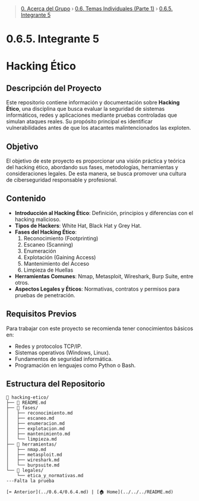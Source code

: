 > [0. Acerca del Grupo](../../0.md) › [0.6. Temas Individuales (Parte 1)](../0.6.md) › [0.6.5. Integrante 5](0.6.5.md)

# 0.6.5. Integrante 5
# Hacking Ético

## Descripción del Proyecto
Este repositorio contiene información y documentación sobre **Hacking Ético**, una disciplina que busca evaluar la seguridad de sistemas informáticos, redes y aplicaciones mediante pruebas controladas que simulan ataques reales. Su propósito principal es identificar vulnerabilidades antes de que los atacantes malintencionados las exploten.

## Objetivo
El objetivo de este proyecto es proporcionar una visión práctica y teórica del hacking ético, abordando sus fases, metodologías, herramientas y consideraciones legales. De esta manera, se busca promover una cultura de ciberseguridad responsable y profesional.

## Contenido
- **Introducción al Hacking Ético**: Definición, principios y diferencias con el hacking malicioso.
- **Tipos de Hackers**: White Hat, Black Hat y Grey Hat.
- **Fases del Hacking Ético**:
  1. Reconocimiento (Footprinting)
  2. Escaneo (Scanning)
  3. Enumeración
  4. Explotación (Gaining Access)
  5. Mantenimiento del Acceso
  6. Limpieza de Huellas
- **Herramientas Comunes**: Nmap, Metasploit, Wireshark, Burp Suite, entre otros.
- **Aspectos Legales y Éticos**: Normativas, contratos y permisos para pruebas de penetración.

## Requisitos Previos
Para trabajar con este proyecto se recomienda tener conocimientos básicos en:
- Redes y protocolos TCP/IP.
- Sistemas operativos (Windows, Linux).
- Fundamentos de seguridad informática.
- Programación en lenguajes como Python o Bash.

## Estructura del Repositorio
```
📁 hacking-etico/
├── 📄 README.md
├── 📁 fases/
│   ├── reconocimiento.md
│   ├── escaneo.md
│   ├── enumeracion.md
│   ├── explotacion.md
│   ├── mantenimiento.md
│   └── limpieza.md
├── 📁 herramientas/
│   ├── nmap.md
│   ├── metasploit.md
│   ├── wireshark.md
│   └── burpsuite.md
└── 📁 legales/
    └── etica_y_normativas.md
---Falta la prueba

[⬅️ Anterior](../0.6.4/0.6.4.md) | [🏠 Home](../../../README.md)
